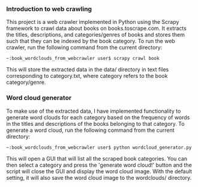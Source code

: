 ### Introduction to web crawling

This project is a web crawler implemented in Python using the Scrapy framework to crawl data about books on books.toscrape.com. It extracts the titles, descriptions, and categories/genres of books and stores them such that they can be indexed by the book category. To run the web crawler, run the following command from the current directory:

    ~:book_wordclouds_from_webcrawler user$ scrapy crawl book

This will store the extracted data in the data/ directory in text files corresponding to category.txt, where category refers to the book category/genre.

### Word cloud generator

To make use of the extracted data, I have implemented functionality to generate word clouds for each category based on the frequency of words in the titles and descriptions of the books belonging to that category. To generate a word cloud, run the following command from the current directory:

    ~:book_wordclouds_from_webcrawler user$ python wordcloud_generator.py

This will open a GUI that will list all the scraped book categories. You can then select a category and press the 'generate word cloud!' button and the script will close the GUI and display the word cloud image. With the default setting, it will also save the word cloud image to the wordclouds/ directory.

